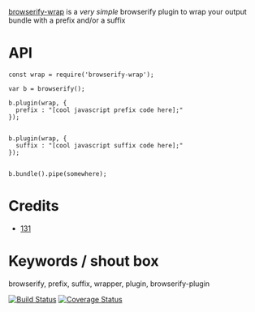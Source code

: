 [browserify-wrap](https://github.com/131/browserify-wrap) is a  _very simple_ browserify plugin to wrap your output bundle with a prefix and/or a suffix

# API
```
const wrap = require('browserify-wrap');

var b = browserify();

b.plugin(wrap, {
  prefix : "[cool javascript prefix code here];"
});


b.plugin(wrap, {
  suffix : "[cool javascript suffix code here];"
});


b.bundle().pipe(somewhere);
```


# Credits
* [131](https://github.com/131)


# Keywords / shout box
browserify, prefix, suffix, wrapper, plugin, browserify-plugin


[![Build Status](https://travis-ci.org/131/browserify-wrap.svg?branch=master)](https://travis-ci.org/131/browserify-wrap)
[![Coverage Status](https://coveralls.io/repos/github/131/browserify-wrap/badge.svg?branch=master)](https://coveralls.io/github/131/browserify-wrap?branch=master)
